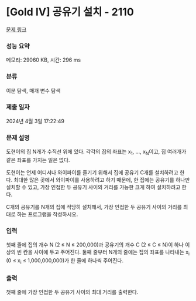 # [Gold IV] 공유기 설치 - 2110 

[문제 링크](https://www.acmicpc.net/problem/2110) 

### 성능 요약

메모리: 29060 KB, 시간: 296 ms

### 분류

이분 탐색, 매개 변수 탐색

### 제출 일자

2024년 4월 3일 17:22:49

### 문제 설명

<p style="user-select: auto !important;">도현이의 집 N개가 수직선 위에 있다. 각각의 집의 좌표는 x<sub style="user-select: auto !important;">1</sub>, ..., x<sub style="user-select: auto !important;">N</sub>이고, 집 여러개가 같은 좌표를 가지는 일은 없다.</p>

<p style="user-select: auto !important;">도현이는 언제 어디서나 와이파이를 즐기기 위해서 집에 공유기 C개를 설치하려고 한다. 최대한 많은 곳에서 와이파이를 사용하려고 하기 때문에, 한 집에는 공유기를 하나만 설치할 수 있고, 가장 인접한 두 공유기 사이의 거리를 가능한 크게 하여 설치하려고 한다.</p>

<p style="user-select: auto !important;">C개의 공유기를 N개의 집에 적당히 설치해서, 가장 인접한 두 공유기 사이의 거리를 최대로 하는 프로그램을 작성하시오.</p>

### 입력 

 <p style="user-select: auto !important;">첫째 줄에 집의 개수 N (2 ≤ N ≤ 200,000)과 공유기의 개수 C (2 ≤ C ≤ N)이 하나 이상의 빈 칸을 사이에 두고 주어진다. 둘째 줄부터 N개의 줄에는 집의 좌표를 나타내는 x<sub style="user-select: auto !important;">i</sub> (0 ≤ x<sub style="user-select: auto !important;">i</sub> ≤ 1,000,000,000)가 한 줄에 하나씩 주어진다.</p>

### 출력 

 <p style="user-select: auto !important;">첫째 줄에 가장 인접한 두 공유기 사이의 최대 거리를 출력한다.</p>

